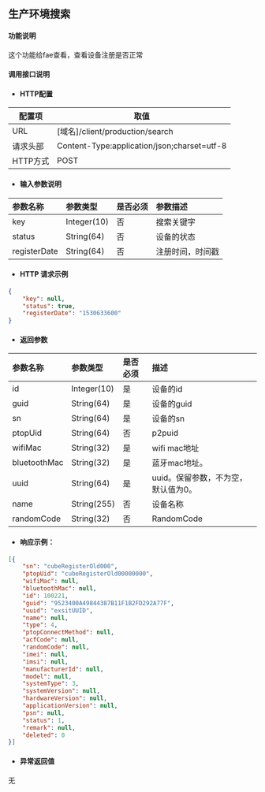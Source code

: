 ## 生产环境搜索

#### 功能说明

这个功能给fae查看，查看设备注册是否正常

#### 调用接口说明

* #### HTTP配置

| 配置项 | 取值 |
| --- | --- |
| URL | \[域名\]/client/production/search|
| 请求头部 | Content-Type:application/json;charset=utf-8 |
| HTTP方式 | POST|

* #### 输入参数说明

| 参数名称 | 参数类型 | 是否必须 | 参数描述 |
| :--- | :--- | :--- | :--- |
| key| Integer\(10\) | 否 | 搜索关键字 |
| status| String\(64\) | 否 | 设备的状态 |
| registerDate| String\(64\) | 否 | 注册时间，时间戳 |


* #### HTTP 请求示例
```json
{
	"key": null,
	"status": true,
	"registerDate": "1530633600"
}
```

* #### 返回参数

| 参数名称 | 参数类型 | 是否必须 | 描述 |
| :--- | :--- | :--- | :--- |
| id| Integer\(10\) | 是 | 设备的id |
| guid| String\(64\) | 是 | 设备的guid |
| sn | String\(64\) | 是 | 设备的sn |
| ptopUid | String\(64\) | 否 | p2puid |
| wifiMac | String\(32\) | 是 | wifi mac地址 |
| bluetoothMac | String\(32\) | 是 | 蓝牙mac地址。 |
| uuid | String\(64\) | 是 | uuid。保留参数，不为空，默认值为0。 |
| name | String\(255\) | 否 | 设备名称 |
| randomCode | String\(32\) | 否 | RandomCode|





* #### 响应示例：

```json
[{
	"sn": "cubeRegisterOld000",
	"ptopUid": "cubeRegisterOld00000000",
	"wifiMac": null,
	"bluetoothMac": null,
	"id": 100221,
	"guid": "9523400A49844387B11F1B2FD292A77F",
	"uuid": "exsitUUID",
	"name": null,
	"type": 4,
	"ptopConnectMethod": null,
	"acfCode": null,
	"randomCode": null,
	"imei": null,
	"imsi": null,
	"manufacturerId": null,
	"model": null,
	"systemType": 3,
	"systemVersion": null,
	"hardwareVersion": null,
	"applicationVersion": null,
	"psn": null,
	"status": 1,
	"remark": null,
	"deleted": 0
}]
```

* #### 异常返回值

无



